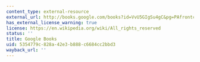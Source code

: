```yaml
---
content_type: external-resource
external_url: http://books.google.com/books?id=VvU5GIgSu4gC&pg=PAfrontcover#v=onepage
has_external_license_warning: true
license: https://en.wikipedia.org/wiki/All_rights_reserved
status: ''
title: Google Books
uid: 5354779c-828a-42e3-b888-c6684cc2bbd3
wayback_url: ''
---
```

